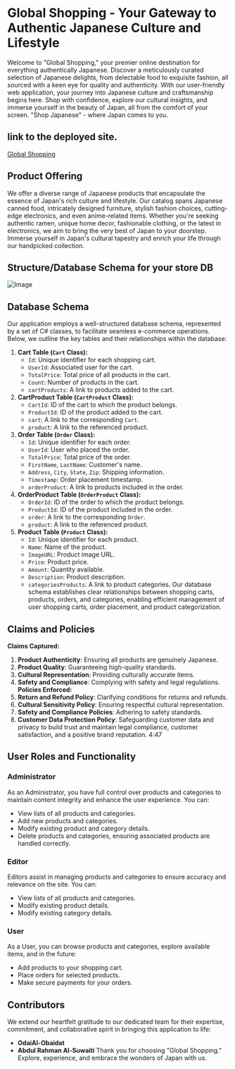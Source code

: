# Global Shopping - Your Gateway to Authentic Japanese Culture and Lifestyle
Welcome to "Global Shopping," your premier online destination for everything authentically Japanese. Discover a meticulously curated selection of Japanese delights, from delectable food to exquisite fashion, all sourced with a keen eye for quality and authenticity. With our user-friendly web application, your journey into Japanese culture and craftsmanship begins here. Shop with confidence, explore our cultural insights, and immerse yourself in the beauty of Japan, all from the comfort of your screen. "Shop Japanese" - where Japan comes to you.
 ## link to the deployed site.
 [Global Shopping](https://globalshopping.azurewebsites.net/)
## Product Offering
We offer a diverse range of Japanese products that encapsulate the essence of Japan's rich culture and lifestyle. Our catalog spans Japanese canned food, intricately designed furniture, stylish fashion choices, cutting-edge electronics, and even anime-related items. Whether you're seeking authentic ramen, unique home decor, fashionable clothing, or the latest in electronics, we aim to bring the very best of Japan to your doorstep. Immerse yourself in Japan's cultural tapestry and enrich your life through our handpicked collection.
## Structure/Database Schema for your store DB
![Image](https://camo.githubusercontent.com/21538cb25738e310b6e63ef242889f799a92e9e8e9303cdf994396c00fd4af91/68747470733a2f2f692e696d6775722e636f6d2f713354453642432e706e67)


## Database Schema
Our application employs a well-structured database schema, represented by a set of C# classes, to facilitate seamless e-commerce operations. Below, we outline the key tables and their relationships within the database:
1. **Cart Table (`Cart` Class):**
   - `Id`: Unique identifier for each shopping cart.
   - `UserId`: Associated user for the cart.
   - `TotalPrice`: Total price of all products in the cart.
   - `Count`: Number of products in the cart.
   - `cartProducts`: A link to products added to the cart.
2. **CartProduct Table (`CartProduct` Class):**
   - `CartId`: ID of the cart to which the product belongs.
   - `ProductId`: ID of the product added to the cart.
   - `cart`: A link to the corresponding `Cart`.
   - `product`: A link to the referenced product.
3. **Order Table (`Order` Class):**
   - `Id`: Unique identifier for each order.
   - `UserId`: User who placed the order.
   - `TotalPrice`: Total price of the order.
   - `FirstName`, `LastName`: Customer's name.
   - `Address`, `City`, `State`, `Zip`: Shipping information.
   - `Timestamp`: Order placement timestamp.
   - `orderProduct`: A link to products included in the order.
4. **OrderProduct Table (`OrderProduct` Class):**
   - `OrderId`: ID of the order to which the product belongs.
   - `ProductId`: ID of the product included in the order.
   - `order`: A link to the corresponding `Order`.
   - `product`: A link to the referenced product.
5. **Product Table (`Product` Class):**
   - `Id`: Unique identifier for each product.
   - `Name`: Name of the product.
   - `ImageURL`: Product image URL.
   - `Price`: Product price.
   - `Amount`: Quantity available.
   - `Description`: Product description.
   - `categoriesProducts`: A link to product categories.
Our database schema establishes clear relationships between shopping carts, products, orders, and categories, enabling efficient management of user shopping carts, order placement, and product categorization.
## Claims and Policies
**Claims Captured:**
1. **Product Authenticity**: Ensuring all products are genuinely Japanese.
2. **Product Quality**: Guaranteeing high-quality standards.
3. **Cultural Representation**: Providing culturally accurate items.
4. **Safety and Compliance**: Complying with safety and legal regulations.
**Policies Enforced:**
1. **Return and Refund Policy**: Clarifying conditions for returns and refunds.
2. **Cultural Sensitivity Policy**: Ensuring respectful cultural representation.
3. **Safety and Compliance Policies**: Adhering to safety standards.
4. **Customer Data Protection Policy**: Safeguarding customer data and privacy to build trust and maintain legal compliance, customer satisfaction, and a positive brand reputation.
4:47
## User Roles and Functionality
### Administrator
As an Administrator, you have full control over products and categories to maintain content integrity and enhance the user experience. You can:
- View lists of all products and categories.
- Add new products and categories.
- Modify existing product and category details.
- Delete products and categories, ensuring associated products are handled correctly.
### Editor
Editors assist in managing products and categories to ensure accuracy and relevance on the site. You can:
- View lists of all products and categories.
- Modify existing product details.
- Modify existing category details.
### User
As a User, you can browse products and categories, explore available items, and in the future:
- Add products to your shopping cart.
- Place orders for selected products.
- Make secure payments for your orders.
## Contributors
We extend our heartfelt gratitude to our dedicated team for their expertise, commitment, and collaborative spirit in bringing this application to life:
- **OdaiAl-Obaidat**
- **Abdul Rahman Al-Suwaiti**
Thank you for choosing "Global Shopping." Explore, experience, and embrace the wonders of Japan with us.
